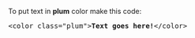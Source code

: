 To put text in <b>plum</b> color make this code:
<pre>&lt;color class="plum"&gt;<b>Text goes here!</b>&lt;/color&gt;</pre>
